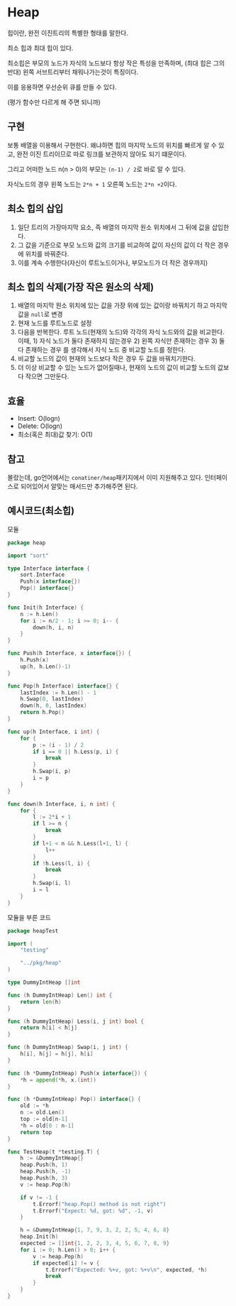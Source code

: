 # Heap

힙이란, 완전 이진트리의 특별한 형태를 말한다.

최소 힙과 최대 힙이 있다.

최소힙은 부모의 노드가 자식의 노드보다 항상 작은 특성을 만족하며, (최대 힙은 그의 반대) 왼쪽 서브트리부터 채워나가는것이 특징이다.

이를 응용하면 우선순위 큐를 만들 수 있다.

(평가 함수만 다르게 해 주면 되니까)

## 구현

보통 배열을 이용해서 구현한다. 왜냐하면 힙의 마지막 노드의 위치를 빠르게 알 수 있고, 완전 이진 트리이므로 따로 링크를 보관하지 않아도 되기 떄문이다.

그리고 어떠한 노드 n(n > 0)의 부모는 `(n-1) / 2`로 바로 알 수 있다.

자식노드의 경우 왼쪽 노드는 `2*n + 1` 오른쪽 노드는 `2*n +2`이다.

## 최소 힙의 삽입

1. 일단 트리의 가장마지막 요소, 즉 배열의 마지막 원소 위치에서 그 뒤에 값을 삽입한다.
2. 그 값을 기준으로 부모 노드와 값의 크기를 비교하여 값이 자신의 값이 더 작은 경우에 위치를 바꿔준다.
3. 이를 계속 수행한다(자신이 루트노드이거나, 부모노드가 더 작은 경우까지)

## 최소 힙의 삭제(가장 작은 원소의 삭제)

1. 배열의 마지막 원소 위치에 있는 값을 가장 위에 있는 값이랑 바꿔치기 하고 마지막 값을 `null`로 변경
2. 현재 노드를 루트노드로 설정
3. 다음을 반복한다. 루트 노드(현재의 노드)와 각각의 자식 노드와의 값을 비교한다. 이때, 1) 자식 노드가 둘다 존재하지 않는경우 2) 왼쪽 자식만 존재하는 경우 3) 둘 다 존재하는 경우 를 생각해서 자식 노드 중 비교할 노드를 정한다.
3. 비교할 노드의 값이 현재의 노드보다 작은 경우 두 값을 바꿔치기한다.
4. 더 이상 비교할 수 있는 노드가 없어질때나, 현재의 노드의 값이 비교할 노드의 값보다 작으면 그만둔다.

## 효율

- Insert: O(logn)
- Delete: O(logn)
- 최소(혹은 최대)값 찾기: O(1)

## 참고

몰랐는데, go언어에서는 `conatiner/heap`패키지에서 이미 지원해주고 있다. 인터페이스로 되어있어서 알맞는 매서드만 추가해주면 된다.

## 예시코드(최소힙)

모듈

```go
package heap

import "sort"

type Interface interface {
	sort.Interface
	Push(x interface{})
	Pop() interface{}
}

func Init(h Interface) {
	n := h.Len()
	for i := n/2 - 1; i >= 0; i-- {
		down(h, i, n)
	}
}

func Push(h Interface, x interface{}) {
	h.Push(x)
	up(h, h.Len()-1)
}

func Pop(h Interface) interface{} {
	lastIndex := h.Len() - 1
	h.Swap(0, lastIndex)
	down(h, 0, lastIndex)
	return h.Pop()
}

func up(h Interface, i int) {
	for {
		p := (i - 1) / 2
		if i == 0 || h.Less(p, i) {
			break
		}
		h.Swap(i, p)
		i = p
	}
}

func down(h Interface, i, n int) {
	for {
		l := 2*i + 1
		if l >= n {
			break
		}
		if l+1 < n && h.Less(l+1, l) {
			l++
		}
		if !h.Less(l, i) {
			break
		}
		h.Swap(i, l)
		i = l
	}
}

```

모듈을 부른 코드

```go
package heapTest

import (
	"testing"

	"../pkg/heap"
)

type DummyIntHeap []int

func (h DummyIntHeap) Len() int {
	return len(h)
}

func (h DummyIntHeap) Less(i, j int) bool {
	return h[i] < h[j]
}

func (h DummyIntHeap) Swap(i, j int) {
	h[i], h[j] = h[j], h[i]
}

func (h *DummyIntHeap) Push(x interface{}) {
	*h = append(*h, x.(int))
}

func (h *DummyIntHeap) Pop() interface{} {
	old := *h
	n := old.Len()
	top := old[n-1]
	*h = old[0 : n-1]
	return top
}

func TestHeap(t *testing.T) {
	h := &DummyIntHeap{}
	heap.Push(h, 1)
	heap.Push(h, -1)
	heap.Push(h, 3)
	v := heap.Pop(h)

	if v != -1 {
		t.Errorf("heap.Pop() method is not right")
		t.Errorf("Expect: %d, got: %d", -1, v)
	}

	h = &DummyIntHeap{1, 7, 9, 3, 2, 2, 5, 4, 6, 8}
	heap.Init(h)
	expected := []int{1, 2, 2, 3, 4, 5, 6, 7, 8, 9}
	for i := 0; h.Len() > 0; i++ {
		v := heap.Pop(h)
		if expected[i] != v {
			t.Errorf("Expected: %+v, got: %+v\n", expected, *h)
			break
		}
	}
}

```
